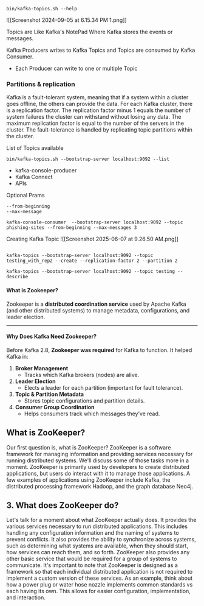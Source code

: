 ```
bin/kafka-topics.sh --help
```
![[Screenshot 2024-09-05 at 6.15.34 PM 1.png]]


Topics are Like Kafka's NotePad Where Kafka stores the events or messages.

Kafka Producers writes to Kafka Topics and Topics are consumed by Kafka Consumer.
- Each Producer can write to one or multiple Topic

### Partitions & replication

Kafka is a fault-tolerant system, meaning that if a system within a cluster goes offline, the others can provide the data. For each Kafka cluster, there is a replication factor. The replication factor minus 1 equals the number of system failures the cluster can withstand without losing any data. The maximum replication factor is equal to the number of the servers in the cluster. The fault-tolerance is handled by replicating topic partitions within the cluster.

List of Topics available
```shell
bin/kafka-topics.sh --bootstrap-server localhost:9092 --list
```

- kafka-console-producer
- Kafka Connect
- APIs

Optional Prams
```shell
--from-beginning
--max-message
```

```shell
kafka-console-consumer  --bootstrap-server localhost:9092 --topic phishing-sites --from-beginning --max-messages 3
```

Creating Kafka Topic
![[Screenshot 2025-06-07 at 9.26.50 AM.png]]
```shell

kafka-topics --bootstrap-server localhost:9092 --topic testing_with_rep2 --create --replication-factor 2 --partition 2
```

```shell
kafka-topics --bootstrap-server localhost:9092 --topic testing --describe
```

#### **What is Zookeeper?**

Zookeeper is a **distributed coordination service** used by Apache Kafka (and other distributed systems) to manage metadata, configurations, and leader election.

---

#### **Why Does Kafka Need Zookeeper?**

Before Kafka 2.8, **Zookeeper was required** for Kafka to function. It helped Kafka in:

1. **Broker Management**
    - Tracks which Kafka brokers (nodes) are alive.
2. **Leader Election**
    - Elects a leader for each partition (important for fault tolerance).
3. **Topic & Partition Metadata**
    - Stores topic configurations and partition details.
4. **Consumer Group Coordination**
    - Helps consumers track which messages they’ve read.


## What is ZooKeeper?

Our first question is, what is ZooKeeper? ZooKeeper is a software framework for managing information and providing services necessary for running distributed systems. We'll discuss some of those tasks more in a moment. ZooKeeper is primarily used by developers to create distributed applications, but users do interact with it to manage those applications. A few examples of applications using ZooKeeper include Kafka, the distributed processing framework Hadoop, and the graph database Neo4j.

## 3. What does ZooKeeper do?

Let's talk for a moment about what ZooKeeper actually does. It provides the various services necessary to run distributed applications. This includes handling any configuration information and the naming of systems to prevent conflicts. It also provides the ability to synchronize across systems, such as determining what systems are available, when they should start, how services can reach them, and so forth. ZooKeeper also provides any other basic service that would be required for a group of systems to communicate. It's important to note that ZooKeeper is designed as a framework so that each individual distributed application is not required to implement a custom version of these services. As an example, think about how a power plug or water hose nozzle implements common standards vs each having its own. This allows for easier configuration, implementation, and interaction.


